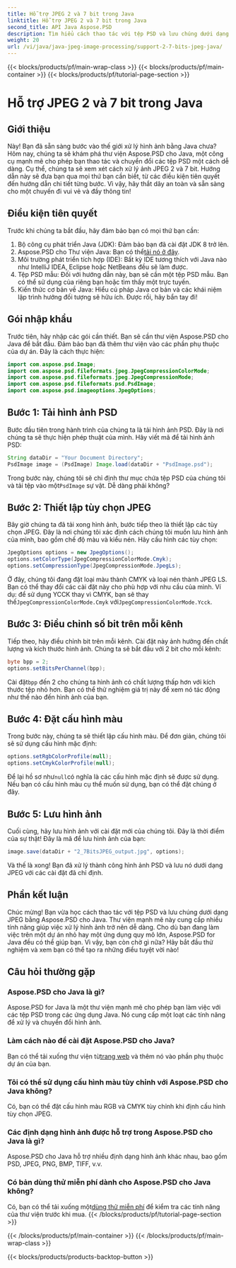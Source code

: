 ```yaml
---
title: Hỗ trợ JPEG 2 và 7 bit trong Java
linktitle: Hỗ trợ JPEG 2 và 7 bit trong Java
second_title: API Java Aspose.PSD
description: Tìm hiểu cách thao tác với tệp PSD và lưu chúng dưới dạng JPEG trong Java bằng Aspose.PSD. Hướng dẫn từng bước với các ví dụ về mã. Hoàn hảo cho người mới bắt đầu cũng như những người chuyên nghiệp.
weight: 20
url: /vi/java/java-jpeg-image-processing/support-2-7-bits-jpeg-java/
---
```


{{< blocks/products/pf/main-wrap-class >}}
{{< blocks/products/pf/main-container >}}
{{< blocks/products/pf/tutorial-page-section >}}

# Hỗ trợ JPEG 2 và 7 bit trong Java

## Giới thiệu
Này! Bạn đã sẵn sàng bước vào thế giới xử lý hình ảnh bằng Java chưa? Hôm nay, chúng ta sẽ khám phá thư viện Aspose.PSD cho Java, một công cụ mạnh mẽ cho phép bạn thao tác và chuyển đổi các tệp PSD một cách dễ dàng. Cụ thể, chúng ta sẽ xem xét cách xử lý ảnh JPEG 2 và 7 bit. Hướng dẫn này sẽ đưa bạn qua mọi thứ bạn cần biết, từ các điều kiện tiên quyết đến hướng dẫn chi tiết từng bước. Vì vậy, hãy thắt dây an toàn và sẵn sàng cho một chuyến đi vui vẻ và đầy thông tin!
## Điều kiện tiên quyết
Trước khi chúng ta bắt đầu, hãy đảm bảo bạn có mọi thứ bạn cần:
1. Bộ công cụ phát triển Java (JDK): Đảm bảo bạn đã cài đặt JDK 8 trở lên.
2.  Aspose.PSD cho Thư viện Java: Bạn có thể[tải nó ở đây](https://releases.aspose.com/psd/java/).
3. Môi trường phát triển tích hợp (IDE): Bất kỳ IDE tương thích với Java nào như IntelliJ IDEA, Eclipse hoặc NetBeans đều sẽ làm được.
4. Tệp PSD mẫu: Đối với hướng dẫn này, bạn sẽ cần một tệp PSD mẫu. Bạn có thể sử dụng của riêng bạn hoặc tìm thấy một trực tuyến.
5. Kiến thức cơ bản về Java: Hiểu cú pháp Java cơ bản và các khái niệm lập trình hướng đối tượng sẽ hữu ích.
Được rồi, hãy bẩn tay đi!
## Gói nhập khẩu
Trước tiên, hãy nhập các gói cần thiết. Bạn sẽ cần thư viện Aspose.PSD cho Java để bắt đầu. Đảm bảo bạn đã thêm thư viện vào các phần phụ thuộc của dự án. Đây là cách thực hiện:
```java
import com.aspose.psd.Image;
import com.aspose.psd.fileformats.jpeg.JpegCompressionColorMode;
import com.aspose.psd.fileformats.jpeg.JpegCompressionMode;
import com.aspose.psd.fileformats.psd.PsdImage;
import com.aspose.psd.imageoptions.JpegOptions;
```
## Bước 1: Tải hình ảnh PSD
Bước đầu tiên trong hành trình của chúng ta là tải hình ảnh PSD. Đây là nơi chúng ta sẽ thực hiện phép thuật của mình. Hãy viết mã để tải hình ảnh PSD:
```java
String dataDir = "Your Document Directory";
PsdImage image = (PsdImage) Image.load(dataDir + "PsdImage.psd");
```
 Trong bước này, chúng tôi sẽ chỉ định thư mục chứa tệp PSD của chúng tôi và tải tệp vào một`PsdImage` sự vật. Dễ dàng phải không?
## Bước 2: Thiết lập tùy chọn JPEG
Bây giờ chúng ta đã tải xong hình ảnh, bước tiếp theo là thiết lập các tùy chọn JPEG. Đây là nơi chúng tôi xác định cách chúng tôi muốn lưu hình ảnh của mình, bao gồm chế độ màu và kiểu nén. Hãy cấu hình các tùy chọn:
```java
JpegOptions options = new JpegOptions();
options.setColorType(JpegCompressionColorMode.Cmyk);
options.setCompressionType(JpegCompressionMode.JpegLs);
```
 Ở đây, chúng tôi đang đặt loại màu thành CMYK và loại nén thành JPEG LS. Bạn có thể thay đổi các cài đặt này cho phù hợp với nhu cầu của mình. Ví dụ: để sử dụng YCCK thay vì CMYK, bạn sẽ thay thế`JpegCompressionColorMode.Cmyk` với`JpegCompressionColorMode.Ycck`.
## Bước 3: Điều chỉnh số bit trên mỗi kênh
Tiếp theo, hãy điều chỉnh bit trên mỗi kênh. Cài đặt này ảnh hưởng đến chất lượng và kích thước hình ảnh. Chúng ta sẽ bắt đầu với 2 bit cho mỗi kênh:
```java
byte bpp = 2;
options.setBitsPerChannel(bpp);
```
 Cài đặt`bpp` đến 2 cho chúng ta hình ảnh có chất lượng thấp hơn với kích thước tệp nhỏ hơn. Bạn có thể thử nghiệm giá trị này để xem nó tác động như thế nào đến hình ảnh của bạn.
## Bước 4: Đặt cấu hình màu
Trong bước này, chúng ta sẽ thiết lập cấu hình màu. Để đơn giản, chúng tôi sẽ sử dụng cấu hình mặc định:
```java
options.setRgbColorProfile(null);
options.setCmykColorProfile(null);
```
 Để lại hồ sơ như`null`có nghĩa là các cấu hình mặc định sẽ được sử dụng. Nếu bạn có cấu hình màu cụ thể muốn sử dụng, bạn có thể đặt chúng ở đây.
## Bước 5: Lưu hình ảnh
Cuối cùng, hãy lưu hình ảnh với cài đặt mới của chúng tôi. Đây là thời điểm của sự thật! Đây là mã để lưu hình ảnh của bạn:
```java
image.save(dataDir + "2_7BitsJPEG_output.jpg", options);
```
Và thế là xong! Bạn đã xử lý thành công hình ảnh PSD và lưu nó dưới dạng JPEG với các cài đặt đã chỉ định.
## Phần kết luận
Chúc mừng! Bạn vừa học cách thao tác với tệp PSD và lưu chúng dưới dạng JPEG bằng Aspose.PSD cho Java. Thư viện mạnh mẽ này cung cấp nhiều tính năng giúp việc xử lý hình ảnh trở nên dễ dàng. Cho dù bạn đang làm việc trên một dự án nhỏ hay một ứng dụng quy mô lớn, Aspose.PSD for Java đều có thể giúp bạn. Vì vậy, bạn còn chờ gì nữa? Hãy bắt đầu thử nghiệm và xem bạn có thể tạo ra những điều tuyệt vời nào!
## Câu hỏi thường gặp
### Aspose.PSD cho Java là gì?
Aspose.PSD for Java là một thư viện mạnh mẽ cho phép bạn làm việc với các tệp PSD trong các ứng dụng Java. Nó cung cấp một loạt các tính năng để xử lý và chuyển đổi hình ảnh.
### Làm cách nào để cài đặt Aspose.PSD cho Java?
Bạn có thể tải xuống thư viện từ[trang web](https://releases.aspose.com/psd/java/) và thêm nó vào phần phụ thuộc dự án của bạn.
### Tôi có thể sử dụng cấu hình màu tùy chỉnh với Aspose.PSD cho Java không?
Có, bạn có thể đặt cấu hình màu RGB và CMYK tùy chỉnh khi định cấu hình tùy chọn JPEG.
### Các định dạng hình ảnh được hỗ trợ trong Aspose.PSD cho Java là gì?
Aspose.PSD cho Java hỗ trợ nhiều định dạng hình ảnh khác nhau, bao gồm PSD, JPEG, PNG, BMP, TIFF, v.v.
### Có bản dùng thử miễn phí dành cho Aspose.PSD cho Java không?
 Có, bạn có thể tải xuống một[dùng thử miễn phí](https://releases.aspose.com/) để kiểm tra các tính năng của thư viện trước khi mua.
{{< /blocks/products/pf/tutorial-page-section >}}

{{< /blocks/products/pf/main-container >}}
{{< /blocks/products/pf/main-wrap-class >}}

{{< blocks/products/products-backtop-button >}}
